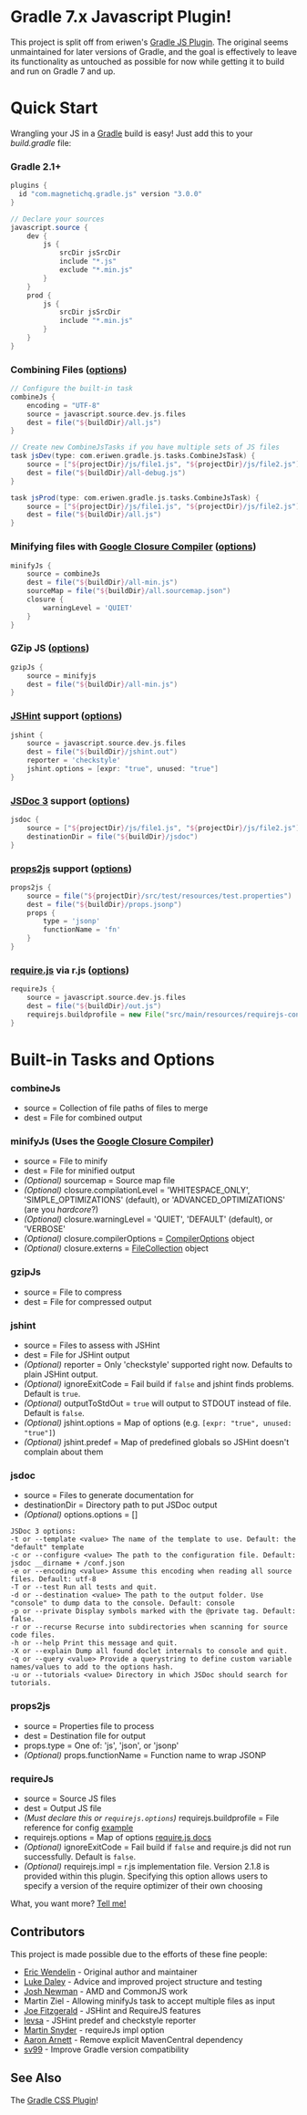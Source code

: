 # Gradle 7.x Javascript Plugin!
This project is split off from eriwen's [Gradle JS Plugin](https://github.com/eriwen/gradle-js-plugin). The original seems unmaintained for later versions of Gradle, and the goal is effectively to leave its functionality as untouched as possible for now while getting it to build and run on Gradle 7 and up.

# Quick Start
Wrangling your JS in a [Gradle](https://gradle.org) build is easy! Just add this to your *build.gradle* file:

### Gradle 2.1+
```groovy
plugins {
  id "com.magnetichq.gradle.js" version "3.0.0"
}
```

```groovy
// Declare your sources
javascript.source {
    dev {
        js {
            srcDir jsSrcDir
            include "*.js"
            exclude "*.min.js"
        }
    }
    prod {
        js {
            srcDir jsSrcDir
            include "*.min.js"
        }
    }
}
```

### Combining Files ([options](#combinejs))
```groovy
// Configure the built-in task
combineJs {
    encoding = "UTF-8"
    source = javascript.source.dev.js.files
    dest = file("${buildDir}/all.js")
}

// Create new CombineJsTasks if you have multiple sets of JS files
task jsDev(type: com.eriwen.gradle.js.tasks.CombineJsTask) {
    source = ["${projectDir}/js/file1.js", "${projectDir}/js/file2.js"]
    dest = file("${buildDir}/all-debug.js")
}

task jsProd(type: com.eriwen.gradle.js.tasks.CombineJsTask) {
    source = ["${projectDir}/js/file1.js", "${projectDir}/js/file2.js"]
    dest = file("${buildDir}/all.js")
}
```

### Minifying files with [Google Closure Compiler](https://github.com/google/closure-compiler) ([options](#minifyjs-uses-the-google-closure-compiler))
```groovy
minifyJs {
    source = combineJs
    dest = file("${buildDir}/all-min.js")
    sourceMap = file("${buildDir}/all.sourcemap.json")
    closure {
        warningLevel = 'QUIET'
    }
}
```

### GZip JS ([options](#gzipjs))
```groovy
gzipJs {
    source = minifyjs
    dest = file("${buildDir}/all-min.js")
}
```

### [JSHint](http://jshint.com) support ([options](#jshint))
```groovy
jshint {
    source = javascript.source.dev.js.files
    dest = file("${buildDir}/jshint.out")
    reporter = 'checkstyle'
    jshint.options = [expr: "true", unused: "true"]
}
```

### [JSDoc 3](https://github.com/jsdoc3/jsdoc) support ([options](#jsdoc))
```groovy
jsdoc {
    source = ["${projectDir}/js/file1.js", "${projectDir}/js/file2.js"]
    destinationDir = file("${buildDir}/jsdoc")
}
```

### [props2js](https://github.com/nzakas/props2js) support ([options](#props2js))
```groovy
props2js {
    source = file("${projectDir}/src/test/resources/test.properties")
    dest = file("${buildDir}/props.jsonp")
    props {
        type = 'jsonp'
        functionName = 'fn'
    }
}
```

### [require.js](http://requirejs.org/) via r.js ([options](#requirejs))
```groovy
requireJs {
    source = javascript.source.dev.js.files
    dest = file("${buildDir}/out.js")
    requirejs.buildprofile = new File("src/main/resources/requirejs-config.js")
}
```

# Built-in Tasks and Options
### combineJs
- source = Collection of file paths of files to merge
- dest = File for combined output

### minifyJs (Uses the [Google Closure Compiler](https://github.com/google/closure-compiler))
- source = File to minify
- dest = File for minified output
- *(Optional)* sourcemap = Source map file
- *(Optional)* closure.compilationLevel = 'WHITESPACE_ONLY', 'SIMPLE_OPTIMIZATIONS' (default), or 'ADVANCED_OPTIMIZATIONS' (are you *hardcore*?)
- *(Optional)* closure.warningLevel = 'QUIET', 'DEFAULT' (default), or 'VERBOSE'
- *(Optional)* closure.compilerOptions = [CompilerOptions](https://github.com/google/closure-compiler/blob/master/src/com/google/javascript/jscomp/CompilerOptions.java) object
- *(Optional)* closure.externs = [FileCollection](http://gradle.org/docs/current/javadoc/org/gradle/api/file/FileCollection.html) object

### gzipJs
- source = File to compress
- dest = File for compressed output

### jshint
- source = Files to assess with JSHint
- dest = File for JSHint output
- *(Optional)* reporter = Only 'checkstyle' supported right now. Defaults to plain JSHint output.
- *(Optional)* ignoreExitCode = Fail build if `false` and jshint finds problems. Default is `true`.
- *(Optional)* outputToStdOut = `true` will output to STDOUT instead of file. Default is `false`.
- *(Optional)* jshint.options = Map of options (e.g. `[expr: "true", unused: "true"]`)
- *(Optional)* jshint.predef = Map of predefined globals so JSHint doesn't complain about them


### jsdoc
- source = Files to generate documentation for
- destinationDir = Directory path to put JSDoc output
- *(Optional)* options.options = []

```
JSDoc 3 options:
-t or --template <value> The name of the template to use. Default: the "default" template
-c or --configure <value> The path to the configuration file. Default: jsdoc __dirname + /conf.json
-e or --encoding <value> Assume this encoding when reading all source files. Default: utf-8
-T or --test Run all tests and quit.
-d or --destination <value> The path to the output folder. Use "console" to dump data to the console. Default: console
-p or --private Display symbols marked with the @private tag. Default: false.
-r or --recurse Recurse into subdirectories when scanning for source code files.
-h or --help Print this message and quit.
-X or --explain Dump all found doclet internals to console and quit.
-q or --query <value> Provide a querystring to define custom variable names/values to add to the options hash.
-u or --tutorials <value> Directory in which JSDoc should search for tutorials.
```

### props2js
- source = Properties file to process
- dest = Destination file for output
- props.type = One of: 'js', 'json', or 'jsonp'
- *(Optional)* props.functionName = Function name to wrap JSONP

### requireJs
- source = Source JS files
- dest = Output JS file
- *(Must declare this or `requirejs.options`)* requirejs.buildprofile = File reference for config [example](https://github.com/eriwen/gradle-js-plugin/blob/master/src/test/resources/requirejs/build.js)
- requirejs.options = Map of options [require.js docs](http://requirejs.org/docs/optimization.html#options)
- *(Optional)* ignoreExitCode = Fail build if `false` and require.js did not run successfully. Default is `false`.
- *(Optional)* requirejs.impl = r.js implementation file.  Version 2.1.8 is provided within this plugin.  Specifying this option allows users to specify a version of the require optimizer of their own choosing

What, you want more? [Tell me!](https://github.com/eriwen/gradle-js-plugin/issues)

## Contributors
This project is made possible due to the efforts of these fine people:

* [Eric Wendelin](http://eriwen.com) - Original author and maintainer
* [Luke Daley](https://github.com/alkemist) - Advice and improved project structure and testing
* [Josh Newman](https://github.com/jnewman) - AMD and CommonJS work
* Martin Ziel - Allowing minifyJs task to accept multiple files as input
* [Joe Fitzgerald](https://github.com/joefitzgerald) - JSHint and RequireJS features
* [levsa](https://github.com/levsa) - JSHint predef and checkstyle reporter
* [Martin Snyder](https://github.com/MartinSnyder) - requireJs impl option
* [Aaron Arnett](https://github.com/a3rnett) - Remove explicit MavenCentral dependency
* [sv99](https://github.com/sv99) - Improve Gradle version compatibility

## See Also
The [Gradle CSS Plugin](https://github.com/eriwen/gradle-css-plugin)!
